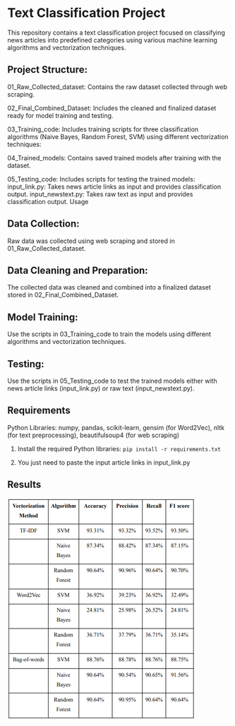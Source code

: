 # **Text Classification Project**

This repository contains a text classification project focused on classifying news articles into predefined categories using various machine learning algorithms and vectorization techniques.

## **Project Structure:**

01_Raw_Collected_dataset: Contains the raw dataset collected through web scraping.

02_Final_Combined_Dataset: Includes the cleaned and finalized dataset ready for model training and testing.

03_Training_code: Includes training scripts for three classification algorithms (Naive Bayes, Random Forest, SVM) using different vectorization techniques:

04_Trained_models: Contains saved trained models after training with the dataset.

05_Testing_code: Includes scripts for testing the trained models:
input_link.py: Takes news article links as input and provides classification output.
input_newstext.py: Takes raw text as input and provides classification output.
Usage

## **Data Collection:** 
Raw data was collected using web scraping and stored in 01_Raw_Collected_dataset.

## **Data Cleaning and Preparation:** 
The collected data was cleaned and combined into a finalized dataset stored in 02_Final_Combined_Dataset.

## **Model Training:** 
Use the scripts in 03_Training_code to train the models using different algorithms and vectorization techniques.

## **Testing:** 
Use the scripts in 05_Testing_code to test the trained models either with news article links (input_link.py) or raw text (input_newstext.py).

## **Requirements**
Python Libraries: numpy, pandas, scikit-learn, gensim (for Word2Vec), nltk (for text preprocessing), beautifulsoup4 (for web scraping)

1. Install the required Python libraries:
`pip install -r requirements.txt`

2. You just need to paste the input article links in input_link.py

## **Results**
![Alt text](image.png)